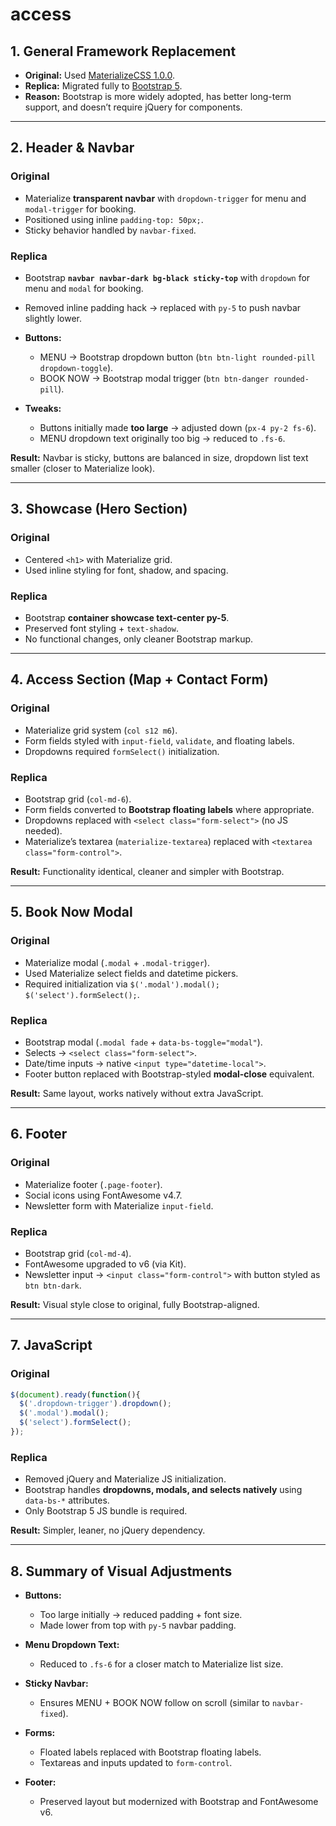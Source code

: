 # access

## 1. General Framework Replacement

* **Original:** Used [MaterializeCSS 1.0.0](https://materializecss.com/).
* **Replica:** Migrated fully to [Bootstrap 5](https://getbootstrap.com/).
* **Reason:** Bootstrap is more widely adopted, has better long-term support, and doesn’t require jQuery for components.

---

## 2. Header & Navbar

### Original

* Materialize **transparent navbar** with `dropdown-trigger` for menu and `modal-trigger` for booking.
* Positioned using inline `padding-top: 50px;`.
* Sticky behavior handled by `navbar-fixed`.

### Replica

* Bootstrap **`navbar navbar-dark bg-black sticky-top`** with `dropdown` for menu and `modal` for booking.
* Removed inline padding hack → replaced with `py-5` to push navbar slightly lower.
* **Buttons:**

  * MENU → Bootstrap dropdown button (`btn btn-light rounded-pill dropdown-toggle`).
  * BOOK NOW → Bootstrap modal trigger (`btn btn-danger rounded-pill`).
* **Tweaks:**

  * Buttons initially made **too large** → adjusted down (`px-4 py-2 fs-6`).
  * MENU dropdown text originally too big → reduced to `.fs-6`.

**Result:** Navbar is sticky, buttons are balanced in size, dropdown list text smaller (closer to Materialize look).

---

## 3. Showcase (Hero Section)

### Original

* Centered `<h1>` with Materialize grid.
* Used inline styling for font, shadow, and spacing.

### Replica

* Bootstrap **container showcase text-center py-5**.
* Preserved font styling + `text-shadow`.
* No functional changes, only cleaner Bootstrap markup.

---

## 4. Access Section (Map + Contact Form)

### Original

* Materialize grid system (`col s12 m6`).
* Form fields styled with `input-field`, `validate`, and floating labels.
* Dropdowns required `formSelect()` initialization.

### Replica

* Bootstrap grid (`col-md-6`).
* Form fields converted to **Bootstrap floating labels** where appropriate.
* Dropdowns replaced with `<select class="form-select">` (no JS needed).
* Materialize’s textarea (`materialize-textarea`) replaced with `<textarea class="form-control">`.

**Result:** Functionality identical, cleaner and simpler with Bootstrap.

---

## 5. Book Now Modal

### Original

* Materialize modal (`.modal` + `.modal-trigger`).
* Used Materialize select fields and datetime pickers.
* Required initialization via `$('.modal').modal(); $('select').formSelect();`.

### Replica

* Bootstrap modal (`.modal fade` + `data-bs-toggle="modal"`).
* Selects → `<select class="form-select">`.
* Date/time inputs → native `<input type="datetime-local">`.
* Footer button replaced with Bootstrap-styled **modal-close** equivalent.

**Result:** Same layout, works natively without extra JavaScript.

---

## 6. Footer

### Original

* Materialize footer (`.page-footer`).
* Social icons using FontAwesome v4.7.
* Newsletter form with Materialize `input-field`.

### Replica

* Bootstrap grid (`col-md-4`).
* FontAwesome upgraded to v6 (via Kit).
* Newsletter input → `<input class="form-control">` with button styled as `btn btn-dark`.

**Result:** Visual style close to original, fully Bootstrap-aligned.

---

## 7. JavaScript

### Original

```javascript
$(document).ready(function(){
  $('.dropdown-trigger').dropdown();
  $('.modal').modal();
  $('select').formSelect();
});
```

### Replica

* Removed jQuery and Materialize JS initialization.
* Bootstrap handles **dropdowns, modals, and selects natively** using `data-bs-*` attributes.
* Only Bootstrap 5 JS bundle is required.

**Result:** Simpler, leaner, no jQuery dependency.

---

## 8. Summary of Visual Adjustments

* **Buttons:**

  * Too large initially → reduced padding + font size.
  * Made lower from top with `py-5` navbar padding.
* **Menu Dropdown Text:**

  * Reduced to `.fs-6` for a closer match to Materialize list size.
* **Sticky Navbar:**

  * Ensures MENU + BOOK NOW follow on scroll (similar to `navbar-fixed`).
* **Forms:**

  * Floated labels replaced with Bootstrap floating labels.
  * Textareas and inputs updated to `form-control`.
* **Footer:**

  * Preserved layout but modernized with Bootstrap and FontAwesome v6.
